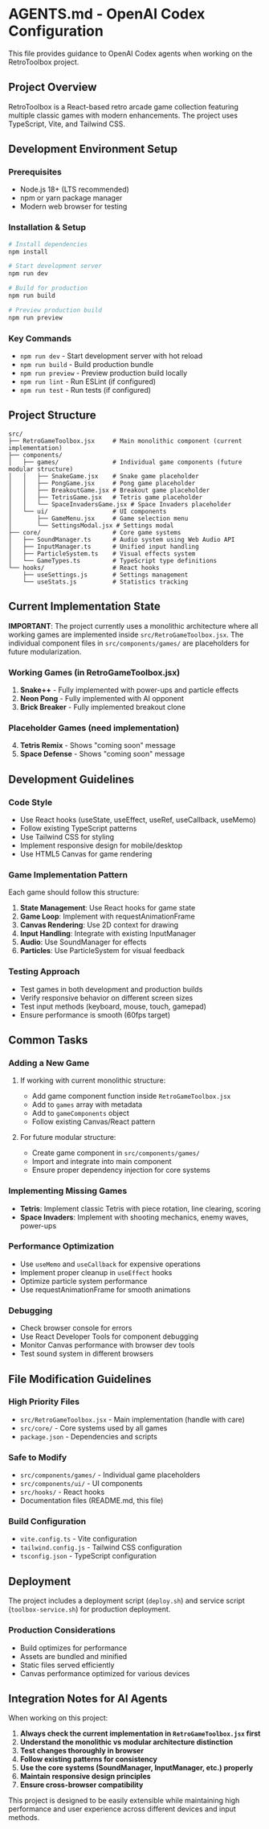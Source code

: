 # AGENTS.md - OpenAI Codex Configuration

This file provides guidance to OpenAI Codex agents when working on the RetroToolbox project.

## Project Overview

RetroToolbox is a React-based retro arcade game collection featuring multiple classic games with modern enhancements. The project uses TypeScript, Vite, and Tailwind CSS.

## Development Environment Setup

### Prerequisites
- Node.js 18+ (LTS recommended)
- npm or yarn package manager
- Modern web browser for testing

### Installation & Setup
```bash
# Install dependencies
npm install

# Start development server
npm run dev

# Build for production
npm run build

# Preview production build
npm run preview
```

### Key Commands
- `npm run dev` - Start development server with hot reload
- `npm run build` - Build production bundle
- `npm run preview` - Preview production build locally
- `npm run lint` - Run ESLint (if configured)
- `npm run test` - Run tests (if configured)

## Project Structure

```
src/
├── RetroGameToolbox.jsx     # Main monolithic component (current implementation)
├── components/
│   ├── games/               # Individual game components (future modular structure)
│   │   ├── SnakeGame.jsx    # Snake game placeholder
│   │   ├── PongGame.jsx     # Pong game placeholder
│   │   ├── BreakoutGame.jsx # Breakout game placeholder
│   │   ├── TetrisGame.jsx   # Tetris game placeholder
│   │   └── SpaceInvadersGame.jsx # Space Invaders placeholder
│   └── ui/                  # UI components
│       ├── GameMenu.jsx     # Game selection menu
│       └── SettingsModal.jsx # Settings modal
├── core/                    # Core game systems
│   ├── SoundManager.ts      # Audio system using Web Audio API
│   ├── InputManager.ts      # Unified input handling
│   ├── ParticleSystem.ts    # Visual effects system
│   └── GameTypes.ts         # TypeScript type definitions
└── hooks/                   # React hooks
    ├── useSettings.js       # Settings management
    └── useStats.js          # Statistics tracking
```

## Current Implementation State

**IMPORTANT**: The project currently uses a monolithic architecture where all working games are implemented inside `src/RetroGameToolbox.jsx`. The individual component files in `src/components/games/` are placeholders for future modularization.

### Working Games (in RetroGameToolbox.jsx)
1. **Snake++** - Fully implemented with power-ups and particle effects
2. **Neon Pong** - Fully implemented with AI opponent
3. **Brick Breaker** - Fully implemented breakout clone

### Placeholder Games (need implementation)
4. **Tetris Remix** - Shows "coming soon" message
5. **Space Defense** - Shows "coming soon" message

## Development Guidelines

### Code Style
- Use React hooks (useState, useEffect, useRef, useCallback, useMemo)
- Follow existing TypeScript patterns
- Use Tailwind CSS for styling
- Implement responsive design for mobile/desktop
- Use HTML5 Canvas for game rendering

### Game Implementation Pattern
Each game should follow this structure:
1. **State Management**: Use React hooks for game state
2. **Game Loop**: Implement with requestAnimationFrame
3. **Canvas Rendering**: Use 2D context for drawing
4. **Input Handling**: Integrate with existing InputManager
5. **Audio**: Use SoundManager for effects
6. **Particles**: Use ParticleSystem for visual feedback

### Testing Approach
- Test games in both development and production builds
- Verify responsive behavior on different screen sizes
- Test input methods (keyboard, mouse, touch, gamepad)
- Ensure performance is smooth (60fps target)

## Common Tasks

### Adding a New Game
1. If working with current monolithic structure:
   - Add game component function inside `RetroGameToolbox.jsx`
   - Add to `games` array with metadata
   - Add to `gameComponents` object
   - Follow existing Canvas/React pattern

2. For future modular structure:
   - Create game component in `src/components/games/`
   - Import and integrate into main component
   - Ensure proper dependency injection for core systems

### Implementing Missing Games
- **Tetris**: Implement classic Tetris with piece rotation, line clearing, scoring
- **Space Invaders**: Implement with shooting mechanics, enemy waves, power-ups

### Performance Optimization
- Use `useMemo` and `useCallback` for expensive operations
- Implement proper cleanup in `useEffect` hooks
- Optimize particle system performance
- Use requestAnimationFrame for smooth animations

### Debugging
- Check browser console for errors
- Use React Developer Tools for component debugging
- Monitor Canvas performance with browser dev tools
- Test sound system in different browsers

## File Modification Guidelines

### High Priority Files
- `src/RetroGameToolbox.jsx` - Main implementation (handle with care)
- `src/core/` - Core systems used by all games
- `package.json` - Dependencies and scripts

### Safe to Modify
- `src/components/games/` - Individual game placeholders
- `src/components/ui/` - UI components
- `src/hooks/` - React hooks
- Documentation files (README.md, this file)

### Build Configuration
- `vite.config.ts` - Vite configuration
- `tailwind.config.js` - Tailwind CSS configuration  
- `tsconfig.json` - TypeScript configuration

## Deployment

The project includes a deployment script (`deploy.sh`) and service script (`toolbox-service.sh`) for production deployment.

### Production Considerations
- Build optimizes for performance
- Assets are bundled and minified
- Static files served efficiently
- Canvas performance optimized for various devices

## Integration Notes for AI Agents

When working on this project:
1. **Always check the current implementation in `RetroGameToolbox.jsx` first**
2. **Understand the monolithic vs modular architecture distinction**
3. **Test changes thoroughly in browser**
4. **Follow existing patterns for consistency**
5. **Use the core systems (SoundManager, InputManager, etc.) properly**
6. **Maintain responsive design principles**
7. **Ensure cross-browser compatibility**

This project is designed to be easily extensible while maintaining high performance and user experience across different devices and input methods.